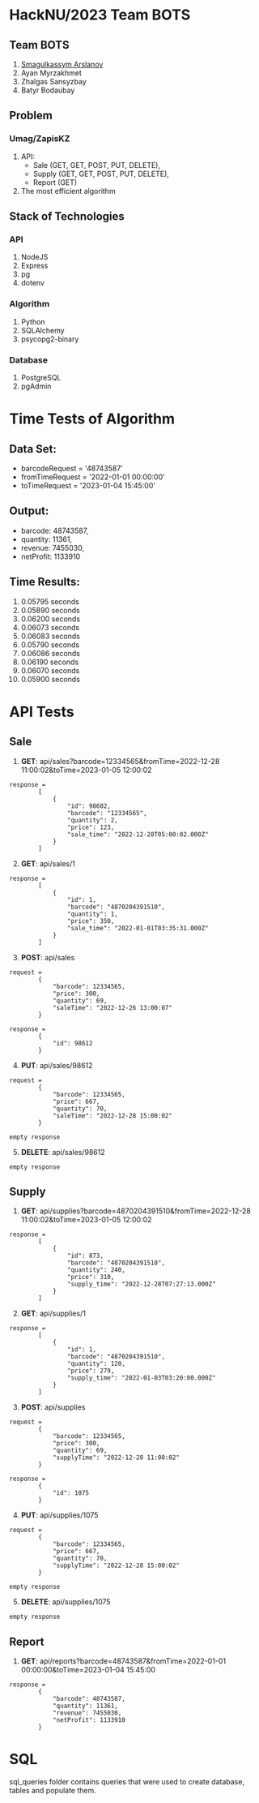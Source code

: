 # HackNU/2023 Team BOTS 

## Team BOTS

1. [Smagulkassym Arslanov](https://www.linkedin.com/in/smagulkassym/)
2. Ayan Myrzakhmet
3. Zhalgas Sansyzbay
4. Batyr Bodaubay

## Problem

### Umag/ZapisKZ

1. API: 
    + Sale (GET, GET, POST, PUT, DELETE), 
    + Supply (GET, GET, POST, PUT, DELETE), 
    + Report (GET)
2. The most efficient algorithm

## Stack of Technologies 

### API

1. NodeJS
2. Express
3. pg
4. dotenv

### Algorithm

1. Python
2. SQLAlchemy
3. psycopg2-binary

### Database

1. PostgreSQL
2. pgAdmin

# Time Tests of Algorithm

## Data Set: 
+ barcodeRequest = '48743587'
+ fromTimeRequest = '2022-01-01 00:00:00'
+ toTimeRequest = '2023-01-04 15:45:00'

## Output:
+ barcode: 48743587, 
+ quantity: 11361, 
+ revenue: 7455030, 
+ netProfit: 1133910

## Time Results:
1. 0.05795 seconds
2. 0.05890 seconds
3. 0.06200 seconds
4. 0.06073 seconds
5. 0.06083 seconds
6. 0.05790 seconds
7. 0.06086 seconds
8. 0.06190 seconds
9. 0.06070 seconds
10. 0.05900 seconds

# API Tests
## Sale
1. **GET**: api/sales?barcode=12334565&fromTime=2022-12-28 11:00:02&toTime=2023-01-05 12:00:02
```
response = 
        [
            {
                "id": 98602,
                "barcode": "12334565",
                "quantity": 2,
                "price": 123,
                "sale_time": "2022-12-28T05:00:02.000Z"
            }
        ]
```
2. **GET**: api/sales/1
```
response = 
        [
            {
                "id": 1,
                "barcode": "4870204391510",
                "quantity": 1,
                "price": 350,
                "sale_time": "2022-01-01T03:35:31.000Z"
            }
        ]
```
3. **POST**: api/sales
```
request = 
        {
            "barcode": 12334565,
            "price": 300,
            "quantity": 69,
            "saleTime": "2022-12-26 13:00:07"
        }
```
```
response = 
        {
            "id": 98612
        }
```
4. **PUT**: api/sales/98612
```
request = 
        {
            "barcode": 12334565,
            "price": 667,
            "quantity": 70,
            "saleTime": "2022-12-28 15:00:02"
        }
```
```
empty response
```
5. **DELETE**: api/sales/98612
```
empty response
```
## Supply
1. **GET**: api/supplies?barcode=4870204391510&fromTime=2022-12-28 11:00:02&toTime=2023-01-05 12:00:02
```
response = 
        [
            {
                "id": 873,
                "barcode": "4870204391510",
                "quantity": 240,
                "price": 310,
                "supply_time": "2022-12-28T07:27:13.000Z"
            }
        ]
```
2. **GET**: api/supplies/1
```
response = 
        [
            {
                "id": 1,
                "barcode": "4870204391510",
                "quantity": 120,
                "price": 279,
                "supply_time": "2022-01-03T03:20:00.000Z"
            }
        ]
```
3. **POST**: api/supplies
```
request = 
        {
            "barcode": 12334565,
            "price": 300,
            "quantity": 69,
            "supplyTime": "2022-12-28 11:00:02"
        }
```
```
response = 
        {
            "id": 1075
        }
```
4. **PUT**: api/supplies/1075
```
request = 
        {
            "barcode": 12334565,
            "price": 667,
            "quantity": 70,
            "supplyTime": "2022-12-28 15:00:02"
        }
```
```
empty response
```
5. **DELETE**: api/supplies/1075
```
empty response
```
## Report
1. **GET**: api/reports?barcode=48743587&fromTime=2022-01-01 00:00:00&toTime=2023-01-04 15:45:00
```
response =
        {
            "barcode": 48743587,
            "quantity": 11361,
            "revenue": 7455030,
            "netProfit": 1133910
        }
```

# SQL

sql_queries folder contains queries that were used to create database, tables and populate them.